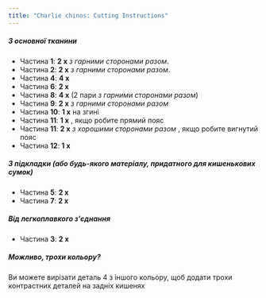 ```yaml
---
title: "Charlie chinos: Cutting Instructions"
---
```


##### З основної тканини

- Частина **1**: **2 x** _з гарними сторонами разом_.
- Частина **2**: **2 x** _з гарними сторонами разом_.
- Частина **4**: **4 x**
- Частина **6**: **2 x**
- Частина **8**: **4 x** (2 пари _з гарними сторонами разом_)
- Частина **9**: **2 x** _з гарними сторонами разом_
- Частина **10**: **1 x** на згині
- Частина **11**: **1 x** , якщо робите прямий пояс
- Частина **11**: **2 x** _з хорошими сторонами разом_ , якщо робите вигнутий пояс
- Частина **12**: **1 x**

##### З підкладки (або будь-якого матеріалу, придатного для кишенькових сумок)

- Частина **5**: **2 x**
- Частина **7**: **2 x**

##### Від легкоплавкого з'єднання

- Частина **3**: **2 x**

<Tip>

##### Можливо, трохи кольору?

Ви можете вирізати деталь 4 з іншого кольору, щоб додати трохи контрастних деталей на задніх кишенях

</Tip>

